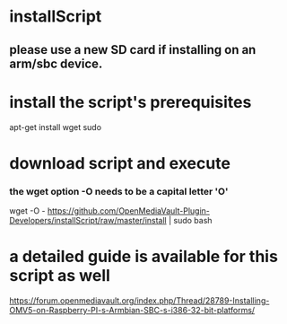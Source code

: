 # installScript

## please use a new SD card if installing on an arm/sbc device.

# install the script's prerequisites
apt-get install wget sudo

# download script and execute
### the wget option -O needs to be a capital letter 'O'
wget -O - https://github.com/OpenMediaVault-Plugin-Developers/installScript/raw/master/install | sudo bash

# a detailed guide is available for this script as well
https://forum.openmediavault.org/index.php/Thread/28789-Installing-OMV5-on-Raspberry-PI-s-Armbian-SBC-s-i386-32-bit-platforms/
